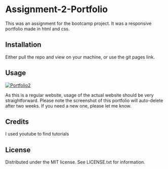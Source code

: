 # Assignment-2-Portfolio
This was an assignment for the bootcamp project. It was a responsive portfolio made in html and css.

## Installation
Either pull the repo and view on your machine, or use the git pages link.


## Usage
<a href="https://ibb.co/LQ22Yrc"><img src="https://i.ibb.co/VHPPJxz/Portfolio2.jpg" alt="Portfolio2" border="0"></a>

As this is a regular website, usage of the actual website should be very straightforward. Please note the screenshot of this portfolio will auto-delete after two weeks. If you need a new one, please let me know.

## Credits
I used youtube to find tutorials

## License
Distributed under the MIT license. See LICENSE.txt for information.
